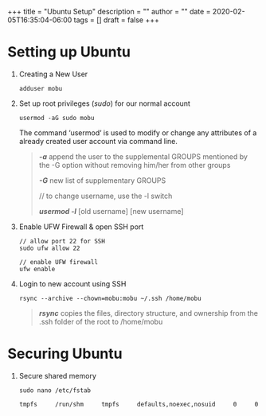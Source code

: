 +++
title = "Ubuntu Setup"
description = ""
author = ""
date = 2020-02-05T16:35:04-06:00
tags = []
draft = false
+++
# Setting up Ubuntu
1. Creating a New User
    ```
    adduser mobu
    ```
2. Set up root privileges (_sudo_) for our normal account
    ```
    usermod -aG sudo mobu
    ```
    The command ‘usermod‘ is used to modify or change any attributes of a already created user account via command line.
    > **_-a_** append the user to the supplemental GROUPS mentioned by the -G option without removing him/her from other groups
    >
    > **_-G_** new list of supplementary GROUPS
    >
    > // to change username, use the -l switch
    >
    > **_usermod -l_** [old username] [new username]
3. Enable UFW Firewall & open SSH port
    ```
    // allow port 22 for SSH
    sudo ufw allow 22

    // enable UFW firewall
    ufw enable
    ```
4. Login to new account using SSH
    ```
    rsync --archive --chown=mobu:mobu ~/.ssh /home/mobu
    ```
    > **_rsync_** copies the files, directory structure, and ownership from the .ssh folder of the root to /home/mobu

# Securing Ubuntu
1. Secure shared memory
    ```
    sudo nano /etc/fstab

    tmpfs     /run/shm     tmpfs     defaults,noexec,nosuid     0     0
    ```